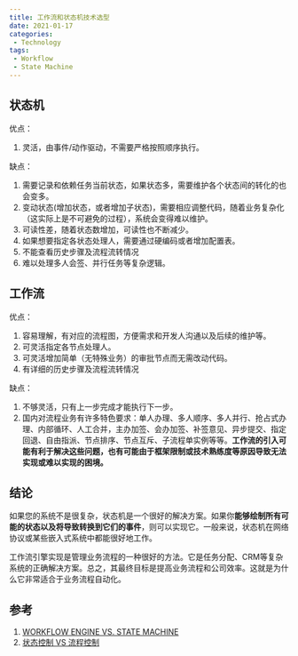 ```yaml
---
title: 工作流和状态机技术选型
date: 2021-01-17
categories: 
 - Technology
tags: 
 - Workflow
 - State Machine
---
```


## 状态机

优点：

1. 灵活，由事件/动作驱动，不需要严格按照顺序执行。

缺点：

1. 需要记录和依赖任务当前状态，如果状态多，需要维护各个状态间的转化的也会变多。
2. 变动状态(增加状态，或者增加子状态)，需要相应调整代码，随着业务复杂化（这实际上是不可避免的过程），系统会变得难以维护。
3. 可读性差，随着状态数增加，可读性也不断减少。
4. 如果想要指定各状态处理人，需要通过硬编码或者增加配置表。
5. 不能查看历史步骤及流程流转情况
6. 难以处理多人会签、并行任务等复杂逻辑。

## 工作流

优点：

1. 容易理解，有对应的流程图，方便需求和开发人沟通以及后续的维护等。
2. 可灵活指定各节点处理人。
3. 可灵活增加简单（无特殊业务）的审批节点而无需改动代码。
4. 有详细的历史步骤及流程流转情况

缺点：

1. 不够灵活，只有上一步完成才能执行下一步。
2. 国内对流程业务有许多特色要求：单人办理、多人顺序、多人并行、抢占式办理、内部循环、人工合并，主办加签、会办加签、补签意见、异步提交、指定回退、自由指派、节点排序、节点互斥、子流程单实例等等。**工作流的引入可能有利于解决这些问题，也有可能由于框架限制或技术熟练度等原因导致无法实现或难以实现的困境。**

## 结论

如果您的系统不是很复杂，状态机是一个很好的解决方案。如果你**能够绘制所有可能的状态以及将导致转换到它们的事件**，则可以实现它。一般来说，状态机在网络协议或某些嵌入式系统中都能很好地工作。

工作流引擎实现是管理业务流程的一种很好的方法。它是任务分配、CRM等复杂系统的正确解决方案。总之，其最终目标是提高业务流程和公司效率。这就是为什么它非常适合于业务流程自动化。

## 参考

1. [WORKFLOW ENGINE VS. STATE MACHINE](https://workflowengine.cn.com/blog/workflow-engine-vs-state-machine/)
2. [状态控制 VS 流程控制](https://blog.csdn.net/weixin_34007020/article/details/86074176?utm_medium=distribute.pc_relevant.none-task-blog-baidujs_title-1&spm=1001.2101.3001.4242)